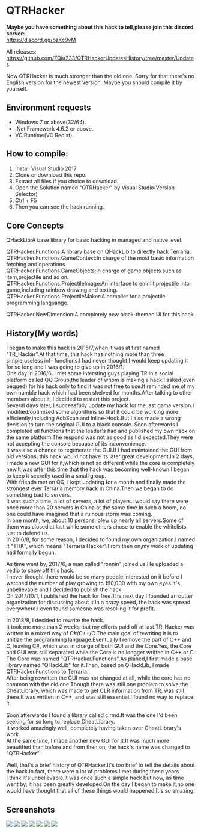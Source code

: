 # QTRHacker

**Maybe you have something about this hack to tell,please join this discord server:**  
https://discord.gg/bzKc9vM  

All releases: https://github.com/ZQiu233/QTRHackerUpdatesHistory/tree/master/Updates

Now QTRHacker is much stronger than the old one.
Sorry for that there's no English version for the newest version.
Maybe you should compile it by yourself.

## Environment requests
* Windows 7 or above(32/64).
* .Net Framework 4.6.2 or above.
* VC Runtime(VC Redist).

## How to compile:
1. Install Visual Studio 2017
2. Clone or download this repo.
3. Extract all files if you choice to download.
4. Open the Solution named "QTRHacker" by Visual Studio(Version Selector)
5. Ctrl + F5
6. Then you can see the hack running.

## Core Concepts
QHackLib:A base library for basic hacking in managed and native level.

QTRHacker.Functions:A library base on QHackLib to directly hack Terraria.  
QTRHacker.Functions.GameContext:In charge of the most basic information fetching and operations.  
QTRHacker.Functions.GameObjects:In charge of game objects such as item,projectile and so on.  
QTRHacker.Functions.ProjectileImage:An interface to emmit projectile into game,including rainbow drawing and texting.  
QTRHacker.Functions.ProjectileMaker:A compiler for a projectile programming languange.  

QTRHacker.NewDimension:A completely new black-themed UI for this hack.

## History(My words)
I began to make this hack in 2015/7,when it was at first named "TR_Hacker".At that time, this hack has nothing more than three simple,useless inf- functions.I had never thought I would keep updating it for so long and I was going to give up in 2016/1.  
One day in 2016/6, I met some intersting guys playing TR in a social platform called QQ Group,the leader of whom is making a hack.I asked(even begged) for his hack only to find it was not free to use.It reminded me of my own humble hack which had been shelved for months.After talking to other members about it, I decided to restart this project.  
Several days later, I successfully update my hack for the last game version.I modified/optimized some algorithms so that it could be working more efficiently,including AobScan and Inline-Hook.But I also made a wrong decision to turn the original GUI to a black console.
Soon afterwards I completed all functions that the leader's had and published my own hack on the same platform.The respond was not as good as I'd expected.They were not accepting the console because of its inconvenience.  
It was also a chance to regenerate the GUI.If I had maintained the GUI from old versions, this hack would not have its later great development.In 2 days, I made a new GUI for it,which is not so different while the core is completely new.It was after this time that the hack was becoming well-known.I began to keep it secretly used in a small group.  
With friends met on QQ, I kept updating for a month and finally made the strongest ever Terraria memory hack in China.Then we began to do something bad to servers.  
It was such a time, a lot of servers, a lot of players.I would say there were once more than 20 servers in China at the same time.In such a boom, no one could have imagined that a ruinous storm was coming.  
In one month, we, about 10 persons, blew up nearly all servers.Some of them was closed at last while some others chose to enable the whitelists, just to defend us.  
In 2016/8, for some reason, I decided to found my own organization.I named it "THK", which means "Terraria Hacker".From then on,my work of updating had formally begun.

As time went by, 2017/6, a man called "ronnin" joined us.He uploaded a vedio to show off this hack.  
I never thought there would be so many people interested on it before I watched the number of play growing to 190,000 with my own eyes.It's unbelievable and I decided to publish the hack.  
On 2017/10/1, I published the hack for free.The next day I founded an outter organization for discussing about it.In a crazy speed, the hack was spread everywhere.I even found someone was reselling it for profit.

In 2018/8, I decided to rewrite the hack.  
It took me more than 2 weeks, but my efforts paid off at last.TR_Hacker was written in a mixed way of C#/C++/C.The main goal of rewriting it is to unitize the programming language.Eventually I remove the part of C++ and C, leaving C#, which was in charge of both GUI and the Core.Yes, the Core and GUI was still separated while the Core is no longger written in C++ or C.  
The Core was named "QTRHacker.Functions".As planed,I first made a base library named "QHackLib" for it.Then, based on QHackLib, I made QTRHacker.Functions to Terraria.  
After being rewritten,the GUI was not changed at all, while the core has no common with the old one.Though there was still one problem to solve,the CheatLibrary, which was made to get CLR information from TR, was still there.It was written in C++, and was still essential.I found no way to replace it.

Soon afterwards I found a library called clrmd.It was the one I'd been seeking for so long to replace CheatLibrary.  
It worked amazingly well, completely having taken over CheatLibrary's work.  
At the same time, I made another new GUI for it.It was much more beautified than before and from then on, the hack's name was changed to "QTRHacker".

Well, that's a brief history of QTRHacker.It's too brief to tell the details about the hack.In fact, there were a lot of problems I met during these years.  
I think it's unbelievable.It was once such a simple hack but now, as time went by, it has been greatly developed.On the day I began to make it,no one would have thought that all of these things would happened.It's so amazing.

## Screenshots
![](./Screenshots/1.png)
![](./Screenshots/2.png)
![](./Screenshots/3.png)
![](./Screenshots/4.png)
![](./Screenshots/5.png)
![](./Screenshots/6.png)
![](./Screenshots/7.png)

